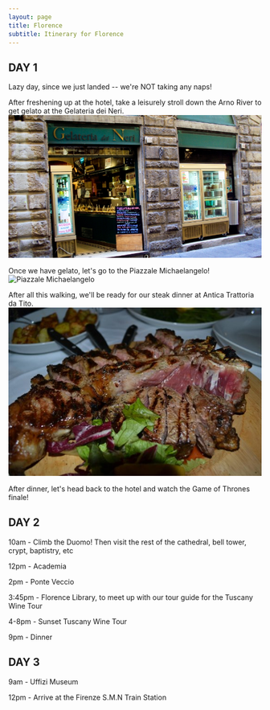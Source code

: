 ```yaml
---
layout: page
title: Florence
subtitle: Itinerary for Florence
---
```


## DAY 1

Lazy day, since we just landed -- we're NOT taking any naps!

After freshening up at the hotel, take a leisurely stroll down the Arno River to get gelato at the Gelateria dei Neri.
![Gelateria dei Neri](/img/gelato.jpg)

Once we have gelato, let's go to the Piazzale Michaelangelo!
![Piazzale Michaelangelo](/img/sunset-piazzle-michelangelo.jpg)


After all this walking, we'll be ready for our steak dinner at Antica Trattoria da Tito.
![Antica Trattoria da Tito](/img/antica-trattoria-da-tito.jpg)


After dinner, let's head back to the hotel and watch the Game of Thrones finale! 

## DAY 2

10am - Climb the Duomo! Then visit the rest of the cathedral, bell tower, crypt, baptistry, etc

12pm - Academia

2pm - Ponte Veccio

3:45pm - Florence Library, to meet up with our tour guide for the Tuscany Wine Tour

4-8pm - Sunset Tuscany Wine Tour

9pm - Dinner

## DAY 3

9am - Uffizi Museum

12pm - Arrive at the Firenze S.M.N Train Station
